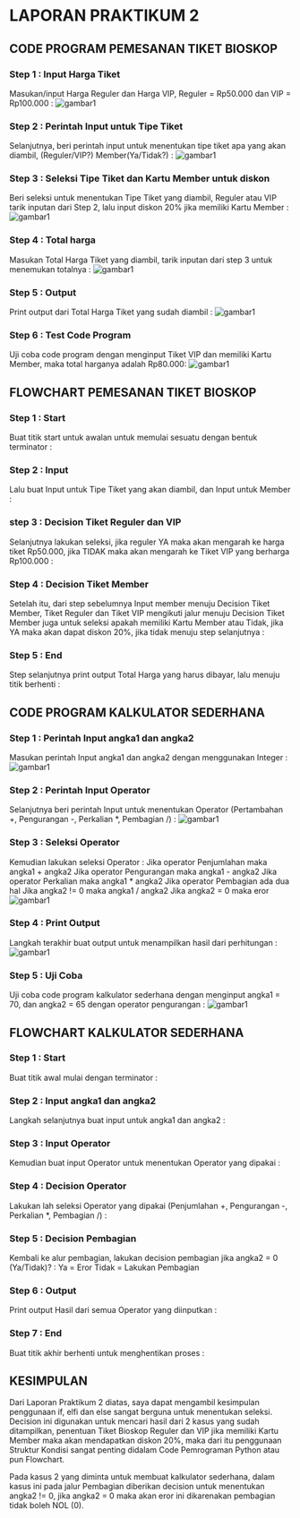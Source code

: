 # LAPORAN PRAKTIKUM 2

## CODE PROGRAM PEMESANAN TIKET BIOSKOP

### Step 1 : Input Harga Tiket
Masukan/input Harga Reguler dan Harga VIP, Reguler = Rp50.000 dan VIP = Rp100.000 :
![gambar1](ss/1.png)

### Step 2 : Perintah Input untuk Tipe Tiket
Selanjutnya, beri perintah input untuk menentukan tipe tiket apa yang akan diambil, (Reguler/VIP?) Member(Ya/Tidak?) :
![gambar1](ss/2.png)

### Step 3 : Seleksi Tipe Tiket dan Kartu Member untuk diskon
Beri seleksi untuk menentukan Tipe Tiket yang diambil, Reguler atau VIP tarik inputan dari Step 2, lalu input diskon 20% jika memiliki Kartu Member :
![gambar1](ss/3.png)

### Step 4 : Total harga 
Masukan Total Harga Tiket yang diambil, tarik inputan dari step 3 untuk menemukan totalnya :
![gambar1](ss/4.png)

### Step 5 : Output 
Print output dari Total Harga Tiket yang sudah diambil :
![gambar1](ss/5.png)

### Step 6 : Test Code Program
Uji coba code program dengan menginput Tiket VIP dan memiliki Kartu Member, maka total harganya adalah Rp80.000:
![gambar1](ss/10.png)

## FLOWCHART PEMESANAN TIKET BIOSKOP

### Step 1 : Start
Buat titik start untuk awalan untuk memulai sesuatu dengan bentuk terminator :


### Step 2 : Input 
Lalu buat Input untuk Tipe Tiket yang akan diambil, dan Input untuk Member :


### step 3 : Decision Tiket Reguler dan VIP
Selanjutnya lakukan seleksi, jika reguler YA maka akan mengarah ke harga tiket Rp50.000, jika TIDAK maka akan mengarah ke Tiket VIP yang berharga Rp100.000 :


### Step 4 : Decision Tiket Member
Setelah itu, dari step sebelumnya Input member menuju Decision Tiket Member, Tiket Reguler dan Tiket VIP mengikuti jalur menuju Decision Tiket Member juga untuk seleksi apakah memiliki Kartu Member atau Tidak, jika YA maka akan dapat diskon 20%, jika tidak menuju step selanjutnya :
 

### Step 5 : End
Step selanjutnya print output Total Harga yang harus dibayar, lalu menuju titik berhenti :




## CODE PROGRAM KALKULATOR SEDERHANA

### Step 1 : Perintah Input angka1 dan angka2
Masukan perintah Input angka1 dan angka2 dengan menggunakan Integer :
![gambar1](ss/6.png)

### Step 2 : Perintah Input Operator 
Selanjutnya beri perintah Input untuk menentukan Operator (Pertambahan +, Pengurangan -, Perkalian *, Pembagian /) :
![gambar1](ss/7.png)

### Step 3 : Seleksi Operator
Kemudian lakukan seleksi Operator :
Jika operator Penjumlahan maka angka1 + angka2
Jika operator Pengurangan maka angka1 - angka2
Jika operator Perkalian maka angka1 * angka2
Jika operator Pembagian ada dua hal 
	Jika angka2 != 0 maka angka1 / angka2
	Jika angka2 = 0 maka eror
![gambar1](ss/8.png)

### Step 4 : Print Output
Langkah terakhir buat output untuk menampilkan hasil dari perhitungan :
![gambar1](ss/9.png)

### Step 5 : Uji Coba
Uji coba code program kalkulator sederhana dengan menginput angka1 = 70, dan angka2 = 65 dengan operator pengurangan :
![gambar1](ss/11.png)


## FLOWCHART KALKULATOR SEDERHANA

### Step 1 : Start
Buat titik awal mulai dengan terminator :


### Step 2 : Input angka1 dan angka2
Langkah selanjutnya buat input untuk angka1 dan angka2 :


### Step 3 : Input Operator
Kemudian buat input Operator untuk menentukan Operator yang dipakai :


### Step 4 : Decision Operator
Lakukan lah seleksi Operator yang dipakai (Penjumlahan +, Pengurangan -, Perkalian *, Pembagian /) :


### Step 5 : Decision Pembagian
Kembali ke alur pembagian, lakukan decision pembagian jika angka2 = 0 (Ya/Tidak)? :
Ya = Eror
Tidak = Lakukan Pembagian 


### Step 6 : Output
Print output Hasil dari semua Operator yang diinputkan :


### Step 7 : End
Buat titik akhir berhenti untuk menghentikan proses :



## KESIMPULAN
Dari Laporan Praktikum 2 diatas, saya dapat mengambil kesimpulan penggunaan if, elfi dan else sangat berguna untuk menentukan seleksi. Decision ini digunakan untuk mencari hasil dari 2 kasus yang sudah ditampilkan, penentuan Tiket Bioskop Reguler dan VIP jika memiliki Kartu Member maka akan mendapatkan diskon 20%, maka dari itu penggunaan Struktur Kondisi sangat penting didalam Code Pemrograman Python atau pun Flowchart.

Pada kasus 2 yang diminta untuk membuat kalkulator sederhana, dalam kasus ini pada jalur Pembagian diberikan decision untuk menentukan angka2 != 0, jika angka2 = 0 maka akan eror ini dikarenakan pembagian tidak boleh NOL (0).